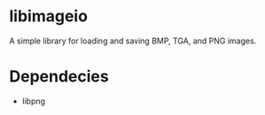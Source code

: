 libimageio
=============

A simple library for loading and saving BMP, TGA, and PNG images.

Dependecies
=============
* libpng
